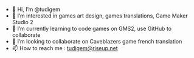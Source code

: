 - 👋 Hi, I’m @tudigem
- 👀 I’m interested in games art design, games translations, Game Maker Studio 2 
- 🌱 I’m currently learning to code games on GMS2, use GitHub to collaborate
- 💞️ I’m looking to collaborate on Caveblazers game french translation
- 📫 How to reach me : tudigem@riseup.net

<!---
tudigem/tudigem is a ✨ special ✨ repository because its `README.md` (this file) appears on your GitHub profile.
You can click the Preview link to take a look at your changes.
--->
